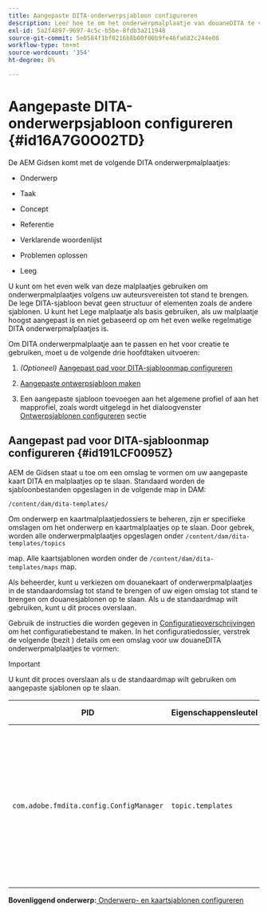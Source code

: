 ```yaml
---
title: Aangepaste DITA-onderwerpsjabloon configureren
description: Leer hoe te om het onderwerpmalplaatje van douaneDITA te vormen
exl-id: 5a2f4897-9697-4c5c-b5be-8fdb3a211948
source-git-commit: 5e0584f1bf0216b8b00f00b9fe46fa682c244e08
workflow-type: tm+mt
source-wordcount: '354'
ht-degree: 0%

---
```


# Aangepaste DITA-onderwerpsjabloon configureren {#id16A7G0O02TD}

De AEM Gidsen komt met de volgende DITA onderwerpmalplaatjes:

- Onderwerp

- Taak

- Concept

- Referentie

- Verklarende woordenlijst

- Problemen oplossen

- Leeg


U kunt om het even welk van deze malplaatjes gebruiken om onderwerpmalplaatjes volgens uw auteursvereisten tot stand te brengen. De lege DITA-sjabloon bevat geen structuur of elementen zoals de andere sjablonen. U kunt het Lege malplaatje als basis gebruiken, als uw malplaatje hoogst aangepast is en niet gebaseerd op om het even welke regelmatige DITA onderwerpmalplaatjes is.

Om DITA onderwerpmalplaatje aan te passen en het voor creatie te gebruiken, moet u de volgende drie hoofdtaken uitvoeren:

1. *\(Optioneel\)* [Aangepast pad voor DITA-sjabloonmap configureren](#id191LCF0095Z)

1. [Aangepaste ontwerpsjabloon maken](conf-folder-level.md#id1917D0EG0HJ)

1. Een aangepaste sjabloon toevoegen aan het algemene profiel of aan het mapprofiel, zoals wordt uitgelegd in het dialoogvenster [Ontwerpsjablonen configureren](conf-folder-level.md#id1889D0IL0Y4) sectie


## Aangepast pad voor DITA-sjabloonmap configureren {#id191LCF0095Z}

AEM de Gidsen staat u toe om een omslag te vormen om uw aangepaste kaart DITA en malplaatjes op te slaan. Standaard worden de sjabloonbestanden opgeslagen in de volgende map in DAM:

`/content/dam/dita-templates/`

Om onderwerp en kaartmalplaatjedossiers te beheren, zijn er specifieke omslagen om het onderwerp en kaartmalplaatjes op te slaan. Door gebrek, worden alle onderwerpmalplaatjes opgeslagen onder `/content/dam/dita-templates/topics`

map. Alle kaartsjablonen worden onder de `/content/dam/dita-templates/maps` map.

Als beheerder, kunt u verkiezen om douanekaart of onderwerpmalplaatjes in de standaardomslag tot stand te brengen of uw eigen omslag tot stand te brengen om douanesjablonen op te slaan. Als u de standaardmap wilt gebruiken, kunt u dit proces overslaan.

Gebruik de instructies die worden gegeven in [Configuratieoverschrijvingen](download-install-additional-config-override.md#) om het configuratiebestand te maken. In het configuratiedossier, verstrek de volgende \(bezit \) details om een omslag voor uw douaneDITA onderwerpmalplaatjes te vormen:

>[!IMPORTANT]
>
> U kunt dit proces overslaan als u de standaardmap wilt gebruiken om aangepaste sjablonen op te slaan.

| PID | Eigenschappensleutel | Waarde van eigenschap |
|---|------------|--------------|
| `com.adobe.fmdita.config.ConfigManager` | `topic.templates` | Geef een locatie op voor de opslag van aangepaste sjablonen.<br> Als de gespecificeerde plaats in DAM bestaat, dan worden alle standaardkaart en onderwerpmalplaatjes gekopieerd in die omslag. Als de plaats niet bestaat, dan wordt de omslag gecreeerd met alle standaardkaart en onderwerpmalplaatjes. |

**Bovenliggend onderwerp:**[ Onderwerp- en kaartsjablonen configureren](conf-template-tags.md)

